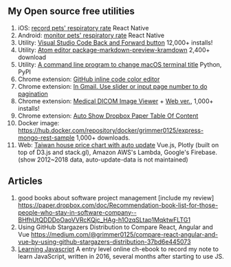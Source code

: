 ## My Open source free utilities

1. iOS: [record pets' respiratory rate](https://itunes.apple.com/us/app/maolife/id1397714182) React Native
2. Android: [monitor pets' respiratory rate](https://play.google.com/store/apps/details?id=com.lifeoverflow.maolife) React Native
3. Utility: [Visual Studio Code Back and Forward button](https://marketplace.visualstudio.com/items?itemName=grimmer.vscode-back-forward-button) 12,000+ installs!
4. Utility: [Atom editor package-markdown-preview-kramdown](https://atom.io/packages/markdown-preview-kramdown) 2,400+ download
5. Utility: [A command line program to change macOS terminal title](https://pypi.org/project/termtitle/) Python, PyPI
6. Chrome extension: [GitHub inline code color editor](https://chrome.google.com/webstore/detail/github-inline-code-color/ancifpojcglbcoilgkpeiphjenigogmb?hl=zh-TW&authuser=0)
7. Chrome extension: [In Gmail. Use slider or input page number to do pagination](https://chrome.google.com/webstore/detail/gmail-pagination-slider/bcjhpmecgoejigiojamklcbfnfnfgnal)
8. Chrome extension: [Medical DICOM Image Viewer](https://chrome.google.com/webstore/detail/dicom-image-viewer/ehppmcooahfnlfhhcflpkcjmonkoindc) + [Web ver.](https://grimmer.io/dicom-web-viewer/), 1,000+ installs!
9. Chrome extension: [Auto Show Dropbox Paper Table Of Content]( https://chrome.google.com/webstore/detail/paper-auto-show-toc/eifkjfleeeochflgobmibofbcdiledng)
10. Docker image: https://hub.docker.com/repository/docker/grimmer0125/express-mongo-rest-sample 1,000+ downloads.
11. Web: [Taiwan house price chart with auto update](https://grimmer.io/Taiwan-house-price-chart/) Vue.js, Plotly (built on top of D3.js and stack.gl), Amazon AWS's Lambda, Google's Firebase. (show 2012~2018 data, auto-update-data is not maintained)


## Articles

1. good books about software project management [include my review] https://paper.dropbox.com/doc/Recommendation-book-list-for-those-people-who-stay-in-software-company--BHfhUtQDDDoOaoVVRcKQjc_HAg-h1OzqSLtap1MqktwFLTG1
2. Using GitHub Stargazers Distribution to Compare React, Angular and Vue https://medium.com/@grimmer0125/compare-react-angular-and-vue-by-using-github-stargazers-distribution-37bd6e445073
3. [Learning Javascript](https://lifeoverflow.gitbook.io/learning-javascript/) A entry level online ch-ebook to record my note to learn JavaScript, written in 2016, several months after starting to use JS. 
